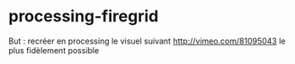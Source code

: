 processing-firegrid
===================

But : recréer en processing le visuel suivant http://vimeo.com/81095043 le plus fidèlement possible

